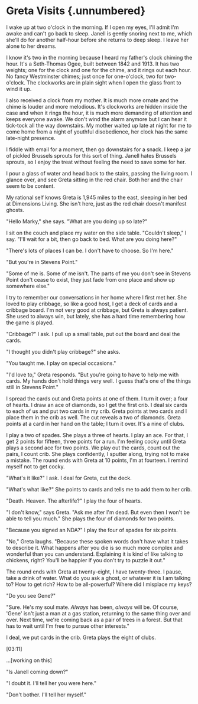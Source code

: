 # Greta Visits {.unnumbered}

I wake up at two o'clock in the morning. If I open my eyes, I'll admit I'm awake and can't go back to sleep. Janell is ~~gently~~ snoring next to me, which she'll do for another half-hour before she returns to deep sleep. I leave her alone to her dreams.

I know it's two in the morning because I heard my father's clock chiming the hour. It's a Seth-Thomas Ogee, built between 1842 and 1913. It has two weights; one for the clock and one for the chime, and it rings out each hour. No fancy Westminster chimes; just once for one-o'clock, two for two-o'clock. The clockworks are in plain sight when I open the glass front to wind it up.

I also received a clock from my mother. It is much more ornate and the chime is louder and more melodious. It's clockworks are hidden inside the case and when it rings the hour, it is much more demanding of attention and keeps everyone awake. We don't wind the alarm anymore but I can hear it tick-tock all the way downstairs. My mother waited up late at night for me to come home from a night of youthful disobedience, her clock has the same late-night presence.

I fiddle with email for a moment, then go downstairs for a snack. I keep a jar of pickled Brussels sprouts for this sort of thing. Janell hates Brussels sprouts, so I enjoy the treat without feeling the need to save some for her.

I pour a glass of water and head back to the stairs, passing the living room. I glance over, and see Greta sitting in the red chair. Both her and the chair seem to be content.

My rational self knows Greta is 1,945 miles to the east, sleeping in her bed at Dimensions Living. She isn't here, just as the red chair doesn't manifest ghosts.

"Hello Marky," she says. "What are you doing up so late?"

I sit on the couch and place my water on the side table. "Couldn't sleep," I say. "I'll wait for a bit, then go back to bed. What are you doing here?"

"There's lots of places I can be. I don't have to choose. So I'm here."

"But you're in Stevens Point."

"Some of me is. Some of me isn't. The parts of me you don't see in Stevens Point don't cease to exist, they just fade from one place and show up somewhere else."

I try to remember our conversations in her home where I first met her. She loved to play cribbage, so like a good host, I get a deck of cards and a cribbage board. I'm not very good at cribbage, but Greta is always patient. She used to always win, but lately, she has a hard time remembering how the game is played.

"Cribbage?" I ask. I pull up a small table, put out the board and deal the cards.

"I thought you didn't play cribbage?" she asks.

"You taught me. I play on special occasions."

"I'd love to," Greta responds. "But you're going to have to help me with cards. My hands don't hold things very well. I guess that's one of the things still in Stevens Point."

I spread the cards out and Greta points at one of them. I turn it over; a four of hearts. I draw an ace of diamonds, so I get the first crib. I deal six cards to each of us and put two cards in my crib. Greta points at two cards and I place them in the crib as well. The cut reveals a two of diamonds. Greta points at a card in her hand on the table; I turn it over. It's a nine of clubs.

I play a two of spades. She plays a three of hearts. I play an ace. For that, I get 2 points for fifteen, three points for a run. I'm feeling cocky until Greta plays a second ace for two points. We play out the cards, count out the pairs, I count crib. She plays confidently, I sputter along, trying not to make a mistake. The round ends with Greta at 10 points, I'm at fourteen. I remind myself not to get cocky.

"What's it like?" I ask. I deal for Greta, cut the deck.

"What's what like?" She points to cards and tells me to add them to her crib.

"Death. Heaven. The afterlife?" I play the four of hearts.

"I don't know," says Greta. "Ask me after I'm dead. But even then I won't be able to tell you much." She plays the four of diamonds for two points.

"Because you signed an NDA?" I play the four of spades for six points.

"No," Greta laughs. "Because these spoken words don't have what it takes to describe it. What happens after you die is so much more complex and wonderful than you can understand. Explaining it is kind of like talking to chickens, right? You'll be happier if you don't try to puzzle it out."

The round ends with Greta at twenty-eight, I have twenty-three. I pause, take a drink of water. What do you ask a ghost, or whatever it is I am talking to? How to get rich? How to be all-powerful? Where did I misplace my keys?

"Do you see Gene?"

"Sure. He's my soul mate. *Always* has been, *always* will be. Of course, 'Gene' isn't just a man at a gas station, returning to the same thing over and over. Next time, we're coming back as a pair of trees in a forest. But that has to wait until I'm free to pursue other interests."

I deal, we put cards in the crib. Greta plays the eight of clubs.

\[03:11\]

...\[working on this\]

"Is Janell coming down?"

"I doubt it. I'll tell her you were here."

"Don't bother. I'll tell her myself."

